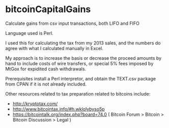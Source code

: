 bitcoinCapitalGains
===================

Calculate gains from csv input transactions, both LIFO and FIFO

Language used is Perl.

I used this for calculating the tax from my 2013 sales, and the numbers do agree with what I calculated manually in Excel.

My approach is to increase the basis or decrease the proceed amounts by hand to include costs of wire transfers, or special 5% fees imposed by MtGox for expidited cash withdrawals.

Prerequisites
  install a Perl interpretor, and obtain the TEXT.csv package from CPAN if it is not already included.
  

Other resources related to tax preparation related to bitcoins include:
- http://kryptotax.com/
- http://www.bitcointax.info/#h.wklolybyso5p 
- https://bitcointalk.org/index.php?board=74.0 ( Bitcoin Forum > Bitcoin > Bitcoin Discussion > Legal )
